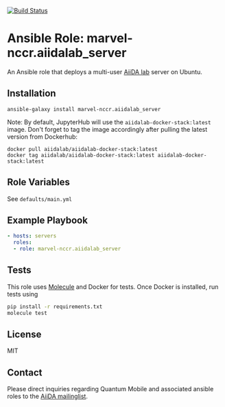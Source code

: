 [![Build Status](https://travis-ci.org/marvel-nccr/ansible-role-aiidalab-server.svg?branch=master)](https://travis-ci.org/marvel-nccr/ansible-role-aiidalab-server)

# Ansible Role: marvel-nccr.aiidalab_server

An Ansible role that deploys a multi-user [AiiDA lab](aiidalab.materialscloud.org) server on Ubuntu.

## Installation

`ansible-galaxy install marvel-nccr.aiidalab_server`

Note: By default, JupyterHub will use the `aiidalab-docker-stack:latest` image.
Don't forget to tag the image accordingly after pulling the latest version from Dockerhub:

```
docker pull aiidalab/aiidalab-docker-stack:latest
docker tag aiidalab/aiidalab-docker-stack:latest aiidalab-docker-stack:latest
```

## Role Variables

See `defaults/main.yml`

## Example Playbook

```yaml
- hosts: servers
  roles:
  - role: marvel-nccr.aiidalab_server
```

## Tests

This role uses [Molecule](https://molecule.readthedocs.io/en/latest/#) and
Docker for tests. Once Docker is installed, run tests using

```bash
pip install -r requirements.txt
molecule test
```

## License

MIT

## Contact

Please direct inquiries regarding Quantum Mobile and associated ansible roles to the [AiiDA mailinglist](http://www.aiida.net/mailing-list/).
